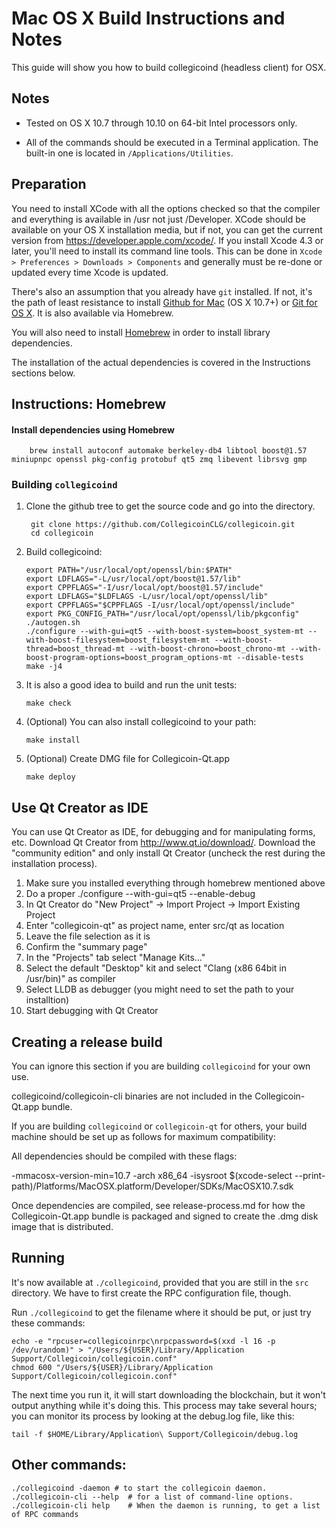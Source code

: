 Mac OS X Build Instructions and Notes
====================================
This guide will show you how to build collegicoind (headless client) for OSX.

Notes
-----

* Tested on OS X 10.7 through 10.10 on 64-bit Intel processors only.

* All of the commands should be executed in a Terminal application. The
built-in one is located in `/Applications/Utilities`.

Preparation
-----------

You need to install XCode with all the options checked so that the compiler
and everything is available in /usr not just /Developer. XCode should be
available on your OS X installation media, but if not, you can get the
current version from https://developer.apple.com/xcode/. If you install
Xcode 4.3 or later, you'll need to install its command line tools. This can
be done in `Xcode > Preferences > Downloads > Components` and generally must
be re-done or updated every time Xcode is updated.

There's also an assumption that you already have `git` installed. If
not, it's the path of least resistance to install [Github for Mac](https://mac.github.com/)
(OS X 10.7+) or
[Git for OS X](https://code.google.com/p/git-osx-installer/). It is also
available via Homebrew.

You will also need to install [Homebrew](http://brew.sh) in order to install library
dependencies.

The installation of the actual dependencies is covered in the Instructions
sections below.

Instructions: Homebrew
----------------------

#### Install dependencies using Homebrew

        brew install autoconf automake berkeley-db4 libtool boost@1.57 miniupnpc openssl pkg-config protobuf qt5 zmq libevent librsvg gmp

### Building `collegicoind`

1. Clone the github tree to get the source code and go into the directory.

        git clone https://github.com/CollegicoinCLG/collegicoin.git
        cd collegicoin

2.  Build collegicoind:

        export PATH="/usr/local/opt/openssl/bin:$PATH"
        export LDFLAGS="-L/usr/local/opt/boost@1.57/lib"
        export CPPFLAGS="-I/usr/local/opt/boost@1.57/include"
        export LDFLAGS="$LDFLAGS -L/usr/local/opt/openssl/lib"
        export CPPFLAGS="$CPPFLAGS -I/usr/local/opt/openssl/include"
        export PKG_CONFIG_PATH="/usr/local/opt/openssl/lib/pkgconfig"
        ./autogen.sh
        ./configure --with-gui=qt5 --with-boost-system=boost_system-mt --with-boost-filesystem=boost_filesystem-mt --with-boost-thread=boost_thread-mt --with-boost-chrono=boost_chrono-mt --with-boost-program-options=boost_program_options-mt --disable-tests
        make -j4

3.  It is also a good idea to build and run the unit tests:

        make check

4.  (Optional) You can also install collegicoind to your path:

        make install

5.  (Optional) Create DMG file for Collegicoin-Qt.app

        make deploy

Use Qt Creator as IDE
------------------------
You can use Qt Creator as IDE, for debugging and for manipulating forms, etc.
Download Qt Creator from http://www.qt.io/download/. Download the "community edition" and only install Qt Creator (uncheck the rest during the installation process).

1. Make sure you installed everything through homebrew mentioned above
2. Do a proper ./configure --with-gui=qt5 --enable-debug
3. In Qt Creator do "New Project" -> Import Project -> Import Existing Project
4. Enter "collegicoin-qt" as project name, enter src/qt as location
5. Leave the file selection as it is
6. Confirm the "summary page"
7. In the "Projects" tab select "Manage Kits..."
8. Select the default "Desktop" kit and select "Clang (x86 64bit in /usr/bin)" as compiler
9. Select LLDB as debugger (you might need to set the path to your installtion)
10. Start debugging with Qt Creator

Creating a release build
------------------------
You can ignore this section if you are building `collegicoind` for your own use.

collegicoind/collegicoin-cli binaries are not included in the Collegicoin-Qt.app bundle.

If you are building `collegicoind` or `collegicoin-qt` for others, your build machine should be set up
as follows for maximum compatibility:

All dependencies should be compiled with these flags:

 -mmacosx-version-min=10.7
 -arch x86_64
 -isysroot $(xcode-select --print-path)/Platforms/MacOSX.platform/Developer/SDKs/MacOSX10.7.sdk

Once dependencies are compiled, see release-process.md for how the Collegicoin-Qt.app
bundle is packaged and signed to create the .dmg disk image that is distributed.

Running
-------

It's now available at `./collegicoind`, provided that you are still in the `src`
directory. We have to first create the RPC configuration file, though.

Run `./collegicoind` to get the filename where it should be put, or just try these
commands:

    echo -e "rpcuser=collegicoinrpc\nrpcpassword=$(xxd -l 16 -p /dev/urandom)" > "/Users/${USER}/Library/Application Support/Collegicoin/collegicoin.conf"
    chmod 600 "/Users/${USER}/Library/Application Support/Collegicoin/collegicoin.conf"

The next time you run it, it will start downloading the blockchain, but it won't
output anything while it's doing this. This process may take several hours;
you can monitor its process by looking at the debug.log file, like this:

    tail -f $HOME/Library/Application\ Support/Collegicoin/debug.log

Other commands:
-------

    ./collegicoind -daemon # to start the collegicoin daemon.
    ./collegicoin-cli --help  # for a list of command-line options.
    ./collegicoin-cli help    # When the daemon is running, to get a list of RPC commands

